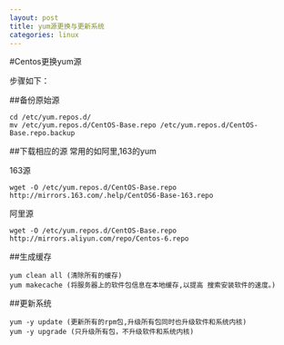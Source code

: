 ```yaml
---
layout: post
title: yum源更换与更新系统
categories: linux
---
```


#Centos更换yum源

步骤如下：

##备份原始源
```
cd /etc/yum.repos.d/
mv /etc/yum.repos.d/CentOS-Base.repo /etc/yum.repos.d/CentOS-Base.repo.backup
```
##下载相应的源
常用的如阿里,163的yum

163源
```
wget -O /etc/yum.repos.d/CentOS-Base.repo http://mirrors.163.com/.help/CentOS6-Base-163.repo
```
阿里源
```
wget -O /etc/yum.repos.d/CentOS-Base.repo http://mirrors.aliyun.com/repo/Centos-6.repo
```


##生成缓存
```
yum clean all (清除所有的缓存)
yum makecache (将服务器上的软件包信息在本地缓存,以提高 搜索安装软件的速度。)
```
##更新系统
```
yum -y update (更新所有的rpm包,升级所有包同时也升级软件和系统内核)
yum -y upgrade (只升级所有包，不升级软件和系统内核)
```
